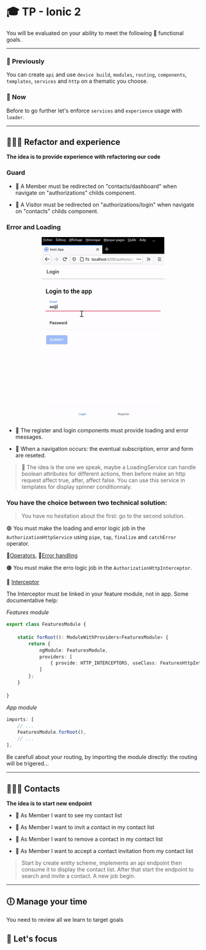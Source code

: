 # 🎓  TP - Ionic 2

You will be evaluated on your ability to meet the following 📝 functional goals.

___

### 🐥 Previously

You can create `api` and use `device build`, `modules`, `routing`, `components`, `templates`, `services` and `http` on a thematic you choose.

### 🦆 Now

Before to go further let's enforce `services` and `experience` usage with `loader`.

___

## 👨🏻‍💻 Refactor and experience

**The idea is to provide experience with refactoring our code**

### Guard

* 📝 A Member must be redirected on "contacts/dashboard" when navigate on "authorizations" childs component.

* 📝 A Visitor must be redirected on "authorizations/login" when navigate on "contacts" childs component.

### Error and Loading

<p align="center">
    <img src="./loading.gif" >
</p>

* 📝 The register and login components must provide loading and error messages.

* 📝 When a navigation occurs: the eventual subscription, error and form are reseted.

> 🤔 The idea is the one we speak, maybe a LoadingService can handle boolean attributes for different actions, then before make an http request affect true, after, affect false. You can use this service in templates for display spinner conditionnaly.

### You have the choice between two technical solution:

> You have no hesitation about the first: go to the second solution.

🟢 You must make the loading and error logic job in the `AuthorizationHttpService` using `pipe`, `tap`, `finalize` and `catchError` operator.

🔗[Operators](https://angular.io/guide/rx-library#operators), 🔗[Error handling](https://angular.io/guide/rx-library#error-handling)

🟠 You must make the erro logic job in the `AuthorizationHttpInterceptor`.

🔗 [Interceptor](https://angular.io/guide/http#write-an-interceptor)

The Interceptor must be linked in your feature module, not in app. Some documentative help:

*Features module*

```ts
export class FeaturesModule {

    static forRoot(): ModuleWithProviders<FeaturesModule> {
        return {
            ngModule: FeaturesModule,
            providers: [
                { provide: HTTP_INTERCEPTORS, useClass: FeaturesHttpInterceptor, multi: true },
            ]
        };
    }

}
```

*App module*

```ts
imports: [
    // ...
    FeaturesModule.forRoot(),
    // ...
],
```

Be carefull about your routing, by importing the module directly: the routing will be trigered...

___

## 👨🏻‍💻 Contacts

**The idea is to start new endpoint**

* 📝 As Member I want to see my contact list

* 📝 As Member I want to invit a contact in my contact list

* 📝 As Member I want to remove a  contact in my contact list

* 📝 As Member I want to accept a  contact invitation from my contact list

> Start by create entity scheme, implements an api endpoint then consume it to display the contact list. After that start the endpoint to search and invite a contact. A new job begin.

___

## 🕕 Manage your time

You need to review all we learn to target goals

## 🎯 Let's focus